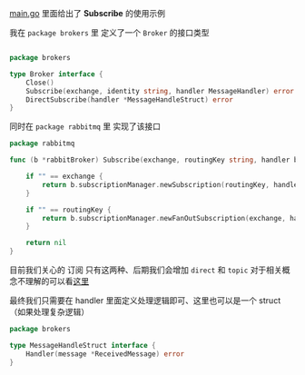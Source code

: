 [main.go](https://github.com/one-hole/simple-rabbitmq/blob/master/main.go) 里面给出了 __Subscribe__ 的使用示例

我在 `package brokers` 里 定义了一个 `Broker` 的接口类型

```go

package brokers

type Broker interface {
	Close()
	Subscribe(exchange, identity string, handler MessageHandler) error
	DirectSubscribe(handler *MessageHandleStruct) error
}


```

同时在 `package rabbitmq` 里 实现了该接口

```go
package rabbitmq

func (b *rabbitBroker) Subscribe(exchange, routingKey string, handler brokers.MessageHandler) error {

	if "" == exchange {
		return b.subscriptionManager.newSubscription(routingKey, handler)
	}

	if "" == routingKey {
		return b.subscriptionManager.newFanOutSubscription(exchange, handler)
	}

	return nil
}
```

目前我们关心的 订阅 只有这两种、后期我们会增加 `direct` 和 `topic` 对于相关概念不理解的可以看[这里](https://github.com/one-hole/simple-rabbitmq/blob/master/brokers/README.md)

最终我们只需要在 handler 里面定义处理逻辑即可、这里也可以是一个 struct （如果处理复杂逻辑）

```go
package brokers

type MessageHandleStruct interface {
	Handler(message *ReceivedMessage) error
}


```
